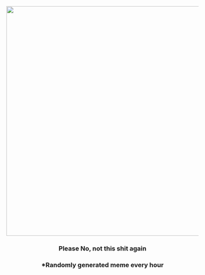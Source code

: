 <p align="center">
        <img src="https://i.redd.it/ouh9hgcokd2a1.jpg" width="600" height="600">
        </p>
        <h3 align="center">Please No, not this shit again</h3>
        <h3 align="center">*Randomly generated meme every hour</h3>
    